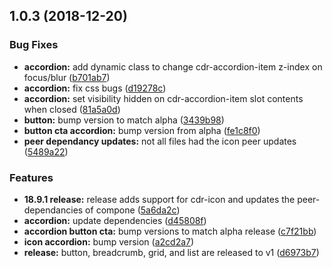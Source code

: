 <a name="1.0.3"></a>
## 1.0.3 (2018-12-20)


### Bug Fixes

* **accordion:** add dynamic class to change cdr-accordion-item z-index on focus/blur ([b701ab7](https://github.com/rei/rei-cedar/commit/b701ab7))
* **accordion:** fix css bugs ([d19278c](https://github.com/rei/rei-cedar/commit/d19278c))
* **accordion:** set visibility hidden on cdr-accordion-item slot contents when closed ([81a5a0d](https://github.com/rei/rei-cedar/commit/81a5a0d))
* **button:** bump version to match alpha ([3439b98](https://github.com/rei/rei-cedar/commit/3439b98))
* **button cta accordion:** bump version from alpha ([fe1c8f0](https://github.com/rei/rei-cedar/commit/fe1c8f0))
* **peer dependancy updates:** not all files had the icon peer updates ([5489a22](https://github.com/rei/rei-cedar/commit/5489a22))


### Features

* **18.9.1 release:** release adds support for cdr-icon and updates the peer-dependancies of compone ([5a6da2c](https://github.com/rei/rei-cedar/commit/5a6da2c))
* **accordion:** update dependencies ([d45808f](https://github.com/rei/rei-cedar/commit/d45808f))
* **accordion button cta:** bump versions to match alpha release ([c7f21bb](https://github.com/rei/rei-cedar/commit/c7f21bb))
* **icon accordion:** bump version ([a2cd2a7](https://github.com/rei/rei-cedar/commit/a2cd2a7))
* **release:** button, breadcrumb, grid, and list are released to v1 ([d6973b7](https://github.com/rei/rei-cedar/commit/d6973b7))



